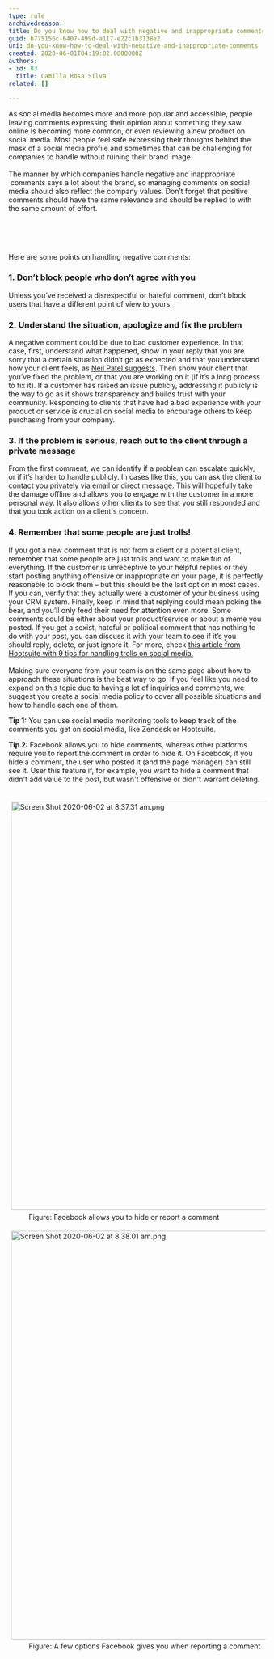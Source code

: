 ```yaml
---
type: rule
archivedreason: 
title: Do you know how to deal with negative and inappropriate comments?
guid: b775156c-6407-499d-a117-e22c1b3138e2
uri: do-you-know-how-to-deal-with-negative-and-inappropriate-comments
created: 2020-06-01T04:19:02.0000000Z
authors:
- id: 83
  title: Camilla Rosa Silva
related: []

---
```



​​​​As social media becomes more and more popular and accessible, people leaving comments expressing their opinion about something they saw online is becoming more common, or even reviewing a new product on social media. Most people feel safe expressing their thoughts behind the mask of a social media profile and sometimes that can be challenging for companies to handle without ruining their brand image.<br>&#160;<br>The manner by which companies handle&#160;negative and inappropriate​&#160;comments says a lot about the brand, so managing comments on social media should also reflect the company values. Don’t forget that positive comments should have the same relevance and should be replied to with the same amount of effort.<br><div><br></div>
<br><excerpt class='endintro'></excerpt><br>
<p>​Here are some points&#160;on handling negative comments&#58;<br></p><h3 class="ssw15-rteElement-H3">1.&#160;Don’t block people who don’t agree with you​​</h3><p class="ssw15-rteElement-P">​​Unless you’ve received a disrespectful or hateful comment, don’t block users that have a different point of view to yours.​<br></p><h3 class="ssw15-rteElement-H3">2.&#160;Understand the situation, apologize and fix the problem​<br></h3><p>A negative comment could be due to bad customer experience. In that case, first, understand what happened, show in your reply that you&#160;are sorry that a certain situation didn’t go as expected and that you understand how your client feels, as <a href="https&#58;//neilpatel.com/blog/unhappy-customers-into-resource/">Neil Patel suggests</a>. Then show your client that you’ve fixed the problem, or that you are working on it (if it’s a long process to fix it). If a customer has raised an issue&#160;publicly, addressing it publicly is the way to go as&#160;it shows transparency and builds trust with your community.&#160;Responding to clients that have had a bad experience with your product or service is crucial on social media to encourage others to keep purchasing from your company.<br></p><h3 class="ssw15-rteElement-H3">3. If the problem is serious, reach out to the client through a private message​​<br></h3><p>From the first comment, we can identify if a problem can escalate quickly, or if it’s harder to handle publicly. In cases like this, you can ask the client&#160;to contact you privately via email or direct message. This will hopefully take the damage offline and allows you to engage with the customer in a more personal way. It also allows other clients to see that you still responded and that you took action on a client's concern.<br></p><h3 class="ssw15-rteElement-H3">4. Remember that some people are just trolls!​​<br></h3><p>If you got a new comment that is not from a client or a potential client, remember that some people are just trolls and want to make fun of everything. If the customer is unreceptive to your helpful replies or they start posting anything offensive or inappropriate on your page, it is perfectly reasonable to block them – but this should be the last option in most cases. If you can, verify that they actually were a customer of your business using your CRM system. Finally, keep in mind that replying could mean poking the bear, and you’ll only feed their need for attention even more. Some comments could be either about your product/service or about a meme you posted. If you get a sexist, hateful or political comment that has nothing to do with your post, you can discuss it with your team to see if it’s you should&#160;reply, delete, or just ignore&#160;it.​ For more, check <a href="https&#58;//blog.hootsuite.com/how-to-deal-with-trolls-on-social-media/">this article from Hootsuite with 9 tips for handling trolls on social media.​</a><br><br>Making sure everyone from your team is on the same page about how to approach these situations is the best way to go. If you feel like you need to expand on this topic due to having a lot of inquiries and comments, we suggest you create a social media policy to cover all possible situations and how to handle each one of them.<br></p><p>
   <b>Tip 1&#58;</b> You can use social media monitoring tools to keep track of the comments you get on social media, like Zendesk or Hootsuite.<br></p><p>
   <b>Tip 2&#58; </b>Facebook allows you to hide comments, whereas other platforms require you to report the comment in order to hide it. On Facebook, if you hide a comment, the user who posted it (and the page manager) can still see it. User this feature if, for example, you want to hide a comment that didn't add value to the post, but wasn't offensive or didn't warrant deleting.​<br><br></p><dl class="image"><dt><img src="/SiteAssets/do-you-know-how-to-deal-with-negative-comments/Screen%20Shot%202020-06-02%20at%208.37.31%20am.png" alt="Screen Shot 2020-06-02 at 8.37.31 am.png" style="margin&#58;5px;width&#58;808px;" /><br></dt><dd>Figure&#58; Facebook allows you to hide or report a comment​</dd></dl><dl class="image"><dt><img src="/SiteAssets/do-you-know-how-to-deal-with-negative-comments/Screen%20Shot%202020-06-02%20at%208.38.01%20am.png" alt="Screen Shot 2020-06-02 at 8.38.01 am.png" style="margin&#58;5px;width&#58;808px;" /><br></dt><dd>Figure&#58; A few options Facebook gives you when reporting a comment</dd>
</dl>


